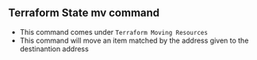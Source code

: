 ## Terraform State mv command
- This command comes under `Terraform Moving Resources`
- This command will move an item matched by the address given to the destinantion address 